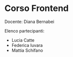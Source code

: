 # Corso Frontend

Docente: Diana Bernabei

Elenco partecipanti: 
- Lucia Catte
- Federica Iuvara
- Mattia Schifano
